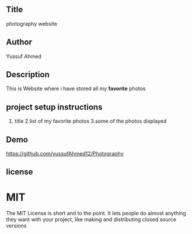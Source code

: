 ## Title 
photography website
## Author
Yussuf Ahmed
## Description
This is Website where i have stored all my <strong>favorite</strong> photos
## project setup instructions
1. title
2.list of my favorite photos
3.some of the photos displayed

## Demo
https://github.com/yussufAhmed12/Photography

## license
# MIT 
The MIT License is short and to the point. It lets people do almost anything they want with your project, like making and distributing closed source versions